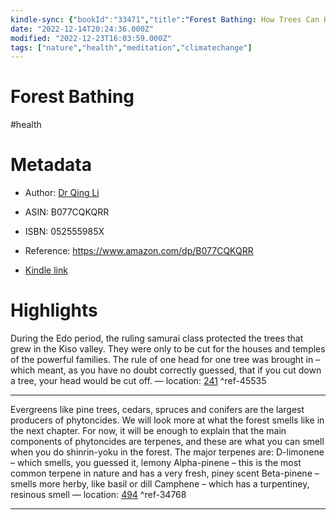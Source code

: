 ```yaml
---
kindle-sync: {"bookId":"33471","title":"Forest Bathing: How Trees Can Help You Find Health and Happiness","author":"Dr Qing  Li","asin":"B077CQKQRR","lastAnnotatedDate":"2022-01-11","bookImageUrl":"https://m.media-amazon.com/images/I/91+LiTVgwmL._SY160.jpg","highlightsCount":2}
date: "2022-12-14T20:24:36.000Z"
modified: "2022-12-23T16:03:59.000Z"
tags: ["nature","health","meditation","climatechange"]
---
```

# Forest Bathing

#health

# Metadata

* Author: [Dr Qing  Li](https://www.amazon.com/Dr-Qing-Li/e/B07V7FYX9X/ref=dp_byline_cont_ebooks_1)

* ASIN: B077CQKQRR

* ISBN: 052555985X

* Reference: <https://www.amazon.com/dp/B077CQKQRR>

* [Kindle link](kindle://book?action=open&asin=B077CQKQRR)

# Highlights

During the Edo period, the ruling samurai class protected the trees that grew in the Kiso valley. They were only to be cut for the houses and temples of the powerful families. The rule of one head for one tree was brought in – which meant, as you have no doubt correctly guessed, that if you cut down a tree, your head would be cut off. — location: [241](kindle://book?action=open&asin=B077CQKQRR&location=241) ^ref-45535

---

Evergreens like pine trees, cedars, spruces and conifers are the largest producers of phytoncides. We will look more at what the forest smells like in the next chapter. For now, it will be enough to explain that the main components of phytoncides are terpenes, and these are what you can smell when you do shinrin-yoku in the forest. The major terpenes are: D-limonene – which smells, you guessed it, lemony Alpha-pinene – this is the most common terpene in nature and has a very fresh, piney scent Beta-pinene – smells more herby, like basil or dill Camphene – which has a turpentiney, resinous smell — location: [494](kindle://book?action=open&asin=B077CQKQRR&location=494) ^ref-34768

---
